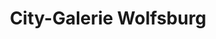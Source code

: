 ---
title: "City-Galerie Wolfsburg"
url: /wolfsburg/city-galerie-wolfsburg/
shop: Einkaufszentrum
---